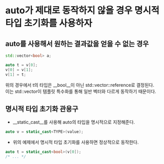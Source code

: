 auto가 제대로 동작하지 않을 경우 명시적 타입 초기화를 사용하자
====

auto를 사용해서 원하는 결과값을 얻을 수 없는 경우
----
```C++
std::vector<bool> a;

auto t = v[0];
v[0] = v[1];
v[1] = t;
```
위의 경우에서 t의 타입은 __bool__이 아닌 std::vector<bool>::reference로 결정된다.<br>
이는 std::vector<bool>이 템플릿 특수화를 통해 일반 벡터와 다르게 동작하기 때문이다.

명시적 타입 초기화 관용구
----
* __static_cast__를 사용해 auto의 타입을 명시적으로 지정해준다.
```C++
auto v = static_cast<TYPE>(value);
```
* 위의 예제에서 명시적 타입 초기화를 사용하면 정상적으로 동작한다.
```C++
auto t = static_cast<bool>(v[0]);
/* ... */
```
